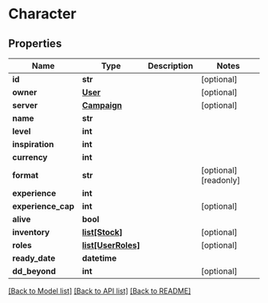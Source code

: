 # Character

## Properties
Name | Type | Description | Notes
------------ | ------------- | ------------- | -------------
**id** | **str** |  | [optional] 
**owner** | [**User**](User.md) |  | [optional] 
**server** | [**Campaign**](Campaign.md) |  | [optional] 
**name** | **str** |  | 
**level** | **int** |  | 
**inspiration** | **int** |  | 
**currency** | **int** |  | 
**format** | **str** |  | [optional] [readonly] 
**experience** | **int** |  | 
**experience_cap** | **int** |  | [optional] 
**alive** | **bool** |  | 
**inventory** | [**list[Stock]**](Stock.md) |  | [optional] 
**roles** | [**list[UserRoles]**](UserRoles.md) |  | [optional] 
**ready_date** | **datetime** |  | 
**dd_beyond** | **int** |  | [optional] 

[[Back to Model list]](../README.md#documentation-for-models) [[Back to API list]](../README.md#documentation-for-api-endpoints) [[Back to README]](../README.md)


